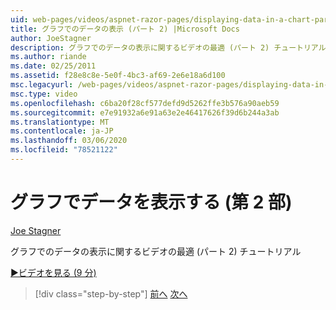 ```yaml
---
uid: web-pages/videos/aspnet-razor-pages/displaying-data-in-a-chart-part-2
title: グラフでのデータの表示 (パート 2) |Microsoft Docs
author: JoeStagner
description: グラフでのデータの表示に関するビデオの最適 (パート 2) チュートリアル
ms.author: riande
ms.date: 02/25/2011
ms.assetid: f28e8c8e-5e0f-4bc3-af69-2e6e18a6d100
msc.legacyurl: /web-pages/videos/aspnet-razor-pages/displaying-data-in-a-chart-part-2
msc.type: video
ms.openlocfilehash: c6ba20f28cf577defd9d5262ffe3b576a90aeb59
ms.sourcegitcommit: e7e91932a6e91a63e2e46417626f39d6b244a3ab
ms.translationtype: MT
ms.contentlocale: ja-JP
ms.lasthandoff: 03/06/2020
ms.locfileid: "78521122"
---
```

# <a name="displaying-data-in-a-chart-part-2"></a>グラフでデータを表示する (第 2 部)

[Joe Stagner](https://github.com/JoeStagner)

グラフでのデータの表示に関するビデオの最適 (パート 2) チュートリアル

[&#9654;ビデオを見る (9 分)](https://channel9.msdn.com/Blogs/ASP-NET-Site-Videos/displaying-data-in-a-chart-(part-2))

> [!div class="step-by-step"]
> [前へ](displaying-data-in-a-chart-part-1.md)
> [次へ](working-with-files.md)
